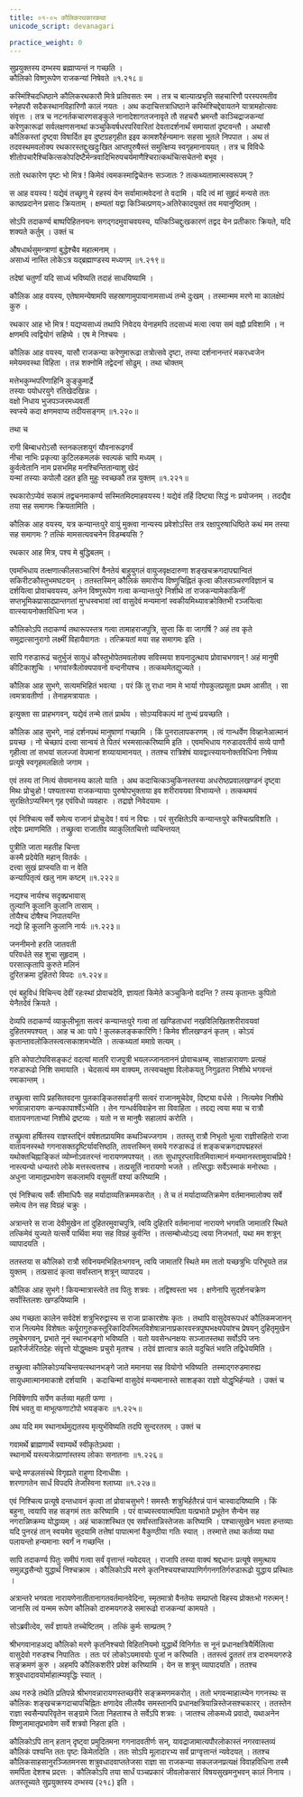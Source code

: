 ```yaml
---
title: ०१-०५ कौलिकरथकारकथा
unicode_script: devanagari

practice_weight: 0
---
```


सुप्रयुक्तस्य दम्भस्य ब्रह्माप्यन्तं न गच्छति ।  
कौलिको विष्णुरूपेण राजकन्यां निषेवते ॥१.२१८॥

कस्मिंश्चिदधिष्ठाने कौलिकरथकारौ मित्रे प्रतिवसतः स्म । तत्र च बाल्यात्प्रभृति सहचारिणौ परस्परमतीव स्नेहपरौ सदैकस्थानविहारिणौ कालं नयतः । अथ कदाचित्तत्राधिष्ठाने कस्मिंश्चिद्देवायतने यात्रामहोत्सवः संवृत्तः । तत्र च नटनर्तकचारणसङ्कुले नानादेशागतजनावृते तौ सहचरौ भ्रमन्तौ काञ्चिद्राजकन्यां करेणुकारूढां सर्वलक्षणसनाथां कञ्चुकिवर्षधरपरिवारितां देवतादर्शनार्थं समायातां दृष्टवन्तौ । अथासौ कौलिकस्तां  दृष्ट्वा विषार्दित इव दुष्टग्रहगृहीत इइव कामशरैर्हन्यमानः
सहसा भूतले निपपात । अथ तं तदवस्थमवलोक्य रथकारस्तद्दुःखदुःखित आप्तपुरुषैस्तं समुत्क्षिप्य स्वगृहमानाययत् । तत्र च विविधैः शीतोपचारैश्चिकित्सकोपदिष्टैर्मन्त्रवादिभिरुपचर्यमाणैश्चिरात्कथंचित्सचेतनो बभूव ।  

ततो रथकारेण पृष्टः भो मित्र ! किमेवं त्वमकस्माद्विचेतनः सञ्जातः ? तत्कथ्यतामात्मस्वरूपम् ?

स आह वयस्य ! यद्येवं तच्छृणु मे रहस्यं येन सर्वामात्मवेदनां ते वदामि । यदि त्वं मां सुहृदं मन्यसे ततः काष्ठप्रदानेन प्रसादः क्रियताम् । क्षम्यतां यद्वा किञ्चित्प्रणय्>अतिरेकादयुक्तं तव मयानुष्ठितम् ।  

सोऽपि तदाकर्ण्य बाष्पपिहितनयनः सगद्गदमुवाचवयस्य, यत्किञ्चिद्दुःखकारणं तद्वद येन प्रतीकारः क्रियते, यदि शक्यते कर्तुम् । उक्तं च

औषधार्थसुमन्त्राणां बुद्धेश्चैव महात्मनाम् ।  
असाध्यं नास्ति लोकेऽत्र यद्ब्रह्माण्डस्य मध्यगम् ॥१.२१९॥

तदेषां चतुर्णां यदि साध्यं भविष्यति तदाहं साधयिष्यामि ।  

कौलिक आह वयस्य, एतेषामन्येषामपि सहस्राणामुपायानामसाध्यं तन्मे दुःखम् । तस्मान्मम मरणे मा कालक्षेपं कुरु ।  

रथकार आह भो मित्र ! यद्यप्यसाध्यं तथापि निवेदय येनाहमपि तदसाध्यं मत्वा त्वया समं वह्नौ प्रविशामि । न क्षणमपि त्वद्वियोगं सहिष्ये । एष मे निश्चयः ।  

कौलिक आह वयस्य, यासौ राजकन्या करेणुमारूढा तत्रोत्सवे दृष्टा, तस्या दर्शनानन्तरं मकरध्वजेन ममेयमवस्था विहिता । तन्न शक्नोमि तद्वेदनां सोढुम् । तथा चोक्तम्

मत्तेभकुम्भपरिणाहिनि कुङ्कुमार्द्रे  
तस्याः पयोधरयुगे रतिखेदखिन्नः ।  
वक्षो निधाय भुजपञ्जरमध्यवर्ती  
स्वप्स्ये कदा क्षणमवाप्य तदीयसङ्गम् ॥१.२२०॥

तथा च

रागी बिम्बाधरोऽसौ स्तनकलशयुगं यौवनारूढगर्वं  
नीचा नाभिः प्रकृत्या कुटिलकमलकं स्वल्पकं चापि मध्यम् ।  
कुर्वत्वेतानि नाम प्रसभमिह मनश्चिन्तितान्याशु खेदं  
यन्मां तस्याः कपोलौ दहत इति मुहुः स्वच्छकौ तन्न युक्तम् ॥१.२२१॥

रथकारोऽप्येवं सकामं तद्वचनमाकर्ण्य सस्मितमिदमाहवयस्य ! यद्येवं तर्हि दिष्ट्या सिद्धं नः प्रयोजनम् । तदद्यैव तया सह समागमः क्रियतामिति ।  

कौलिक आह वयस्य, यत्र कन्यान्तःपुरे वायुं मुक्त्वा नान्यस्य प्रवेशोऽस्ति तत्र रक्षापुरुषाधिष्ठिते कथं मम तस्या सह समागमः ? तत्किं मामसत्यवचनेन विडम्बयसि ?

रथकार आह मित्र, पश्य मे बुद्धिबलम् ।  

एवमभिधाय तत्क्षणात्कीलसञ्चारिणं वैनतेयं बाहुयुगलं वायुजवृक्षदारुणा शङ्खचक्रगदापद्मान्वितं सकिरीटकौस्तुभमघटयन् । ततस्तस्मिन् कौलिकं समारोप्य विष्णुचिह्नितं कृत्वा कीलसञ्चरणविज्ञानं च दर्शयित्वा प्रोवाचवयस्य, अनेन विष्णुरूपेण गत्वा कन्यान्तःपुरे निशीथे तां राजकन्यामेकाकिनीं सप्तभूमिकप्रासादप्रान्तगतां मुग्धस्वभावां त्वां वासुदेवं मन्यमानां स्वकीयमिथ्यावक्रोक्तिभी रञ्जयित्वा वात्स्यायनोक्तविधिना भज ।  

कौलिकोऽपि तदाकर्ण्य तथारूपस्तत्र गत्वा तामाहराजपुत्रि, सुप्ता किं वा जागर्षि ? अहं तव कृते समुद्रात्सानुरागो लक्ष्मीं विहायैवागतः । तत्क्रियतां मया सह समागमः इति ।  

सापि गरुडारूढं चतुर्भुजं सायुधं कौस्तुभोपेतमवलोक्य सविस्मया शयनादुत्थाय प्रोवाचभगवन् ! अहं मानुषी कीटिकाशुचिः । भगवांस्त्रैलोक्यपावनो वन्दनीयश्च । तत्कथमेतद्युज्यते ।  

कौलिक आह सुभगे, सत्यमभिहितं भवत्या । परं किं तु राधा नाम मे भार्या गोपकुलप्रसूता  प्रथम आसीत् । सा त्वमत्रावतीर्णा । तेनाहमत्रायातः ।  

इत्युक्ता सा प्राहभगवन्, यद्येवं तन्मे तातं प्रार्थय । सोऽप्यविकल्पं मां तुभ्यं प्रयच्छति ।  

कौलिक आह सुभगे, नाहं दर्शनपथं मानुषाणां गच्छामि । किं पुनरालापकरणम् । त्वं गान्धर्वेण विव्हानेआत्मानं प्रयच्छ । नो चेच्छापं दत्त्वा सान्वयं ते पितरं भस्मसात्करिष्यामि इति । एवमभिधाय गरुडादवतीर्य सव्ये पाणौ गृहीत्वा तां सभयां सलज्जां वेपमानां शय्यायामानयत् । ततश्च रात्रिशेषं यावद्वात्स्यायनोक्तविधिना निषेव्य प्रत्यूषे स्वगृहमलक्षितो जगाम ।  

एवं तस्य तां नित्यं सेवमानस्य कालो याति । अथ कदाचित्कञ्चुकिनस्तस्या अधरोष्ठप्रवालखण्डनं दृष्ट्वा मिथः प्रोचुःहो ! पश्यतास्या राजकन्यायाः पुरुषोपभुक्ताया इव शरीरावयवा विभाव्यन्ते । तत्कथमयं सुरक्षितेऽप्यस्मिन् गृह एवंविधो व्यवहारः । तद्राज्ञे निवेदयामः ।  

एवं निश्चित्य सर्वे समेत्य राजानं प्रोचुःदेव ! वयं न विद्मः । परं सुरक्षितेऽपि कन्यान्तःपुरे कश्चित्प्रविशति ।  तद्देवः प्रमाणमिति । तच्छ्रुत्वा राजातीव व्याकुलितचित्तो व्यचिन्तयत्

पुत्रीति जाता महतीह चिन्ता  
कस्मै प्रदेयेति महान् वितर्कः ।  
दत्त्वा सुखं प्राप्स्यति वा न वेति  
कन्यापितृत्वं खलु नाम कष्टम् ॥१.२२२॥

नद्यश्च नार्यश्च सदृक्प्रभावास्  
तुल्यानि कूलानि कुलानि तासाम् ।  
तोयैश्च दोषैश्च निपातयन्ति  
नद्यो हि कूलानि कुलानि नार्यः ॥१.२२३॥

जननीमनो हरति जातवती  
परिवर्धते सह शुचा सुहृदाम् ।  
परसात्कृतापि कुरुते मलिनं  
दुरितक्रमा दुहितरो विपदः ॥१.२२४॥

एवं बहुविधं विचिन्त्य देवीं रहःस्थां प्रोवाचदेवि, ज्ञायतां किमेते कञ्चुकिनो वदन्ति ? तस्य कृतान्तः कुपितो येनैतदेवं क्रियते ।  

देव्यपि तदाकर्ण्य व्याकुलीभूता  सत्वरं कन्यान्तःपुरे गत्वा तां खण्डिताधरां नखविलिखितशरीरावयवां दुहितरमपश्यत् । आह च आः पापे ! कुलकलङ्ककारिणि ! किमेव शीलखण्डनं कृतम् । कोऽयं कृतान्तावलोकितस्त्वत्सकाशमभ्येति  । तत्कथ्यतां ममाग्रे सत्यम् ।  

इति कोपाटोपविसङ्कटं वदत्यां मातरि राजपुत्री भयलज्जानताननं प्रोवाचअम्ब, साक्षान्नारायणः प्रत्यहं गरुडारूढो निशि समायाति । चेदसत्यं मम वाक्यम्, तत्स्वचक्षुषा विलोकयतु निगुढतरा निशीथे भगवन्तं रमाकान्तम् ।  

तच्छ्रुत्वा सापि प्रहसितवदना पुलकाङ्कितसर्वाङ्गी सत्वरं राजानमूचेदेव, दिष्ट्या वर्धसे । नित्यमेव निशीथे भगवान्नारायणः कन्यकापार्श्वेऽभ्येति । तेन गान्धर्वविवाहेन सा विवाहिता । तदद्य त्वया मया च रात्रौ वातायनगताभ्यां निशीथे द्रष्टव्यः । यतो न स मानुषैः सहालापं करोति ।  

तच्छ्रुत्वा हर्षितस्य राज्ञस्तद्दिनं वर्षशतप्रायमिव कथञ्चिज्जगाम । ततस्तु रात्रौ निभृतो भूत्वा राज्ञीसहितो राजा वातायनस्स्थो गगनासक्तदृष्टिर्यावत्तिष्ठति, तावत्तस्मिन् समये गरुडारूढं तं शङ्कचक्रगदापद्महस्तं यथोक्तचिह्नाङ्कितं  व्योम्नोऽवतरन्तं नारायणमपश्यत् । ततः सुधापूरप्लावितमिवात्मानं मन्यमानस्तामुवाचप्रिये ! नास्त्यन्यो धन्यतरो लोके मत्तस्त्वत्तश्च । तत्प्रसूतिं नारायणो भजते । तत्सिद्धाः सर्वेऽस्माकं मनोरथाः । अधुना जामातृप्रभावेण सकलामपि वसुमतीं वश्यां करिष्यामि ।  

एवं निश्चित्य सर्वैः सीमाधिपैः सह मर्यादाव्यतिक्रममकरोत् । ते च तं मर्यादाव्यतिक्रमेण वर्तमानमालोक्य सर्वे समेत्य तेन सह विग्रहं चक्रुः ।  

अत्रान्तरे स राजा देवीमुखेन तां दुहितरमुवाचपुत्रि, त्वयि दुहितरि वर्तमानायां नारायणे भगवति जामातरि स्थिते तत्किमेवं युज्यते यत्सर्वे पार्थिवा मया सह विग्रहं कुर्वन्ति । तत्सम्बोध्योऽद्य त्वया निजभर्ता, यथा मम शत्रून् व्यापादयति ।  

ततस्तया स कौलिको रात्रौ सविनयमभिहितःभगवन्, त्वयि जामातरि स्थिते मम तातो यच्छत्रुभिः परिभूयते तन्न युक्तम् । तत्प्रसादं कृत्वा सर्वांस्तान् शत्रून् व्यापादय ।  

कौलिक आह सुभगे ! कियन्मात्रास्त्वेते तव पितुः शत्रवः । तद्विश्वस्ता भव । क्षणेनापि सुदर्शनचक्रेण सर्वांस्तिलशः खण्डयिष्यामि ।  

अथ गच्छता कालेन सर्वदेशं शत्रुभिरुद्वास्य स राजा प्राकारशेषः कृतः । तथापि वासुदेवरूपधरं कौलिकमजानन् राज नित्यमेव विशेषतः कर्पूरागुरुकस्तूरिकादिपरिमलविशेषान्नानाप्रकारवस्त्रपुष्पभक्ष्यपेयांश्च प्रेषयन् दुहितृमुखेन तमूचेभगवन्, प्रभाते नूनं स्थानभङ्गो भविष्यति । यतो यवसेन्धनक्षयः सञ्जातस्तथा सर्वोऽपि जनः प्रहारैर्जर्जरितदेहः संवृत्तो योद्धुमक्षमः प्रचुरो मृतश्च । तदेवं ज्ञात्वात्र काले यदुचितं भवति तद्विधेयमिति ।  

तच्छ्रुत्वा कौलिकोऽप्यचिन्तयत्स्थानभङ्गे जाते ममानया सह वियोगो भविष्यति  तस्माद्गरुडमारुह्य सायुधमात्मानमाकाशे दर्शयामि । कदाचिन्मां वासुदेवं मन्यमानास्ते साशङ्का राज्ञो योद्धृभिर्हन्यते । उक्तं च

निर्विषेणापि सर्पेण कर्तव्या महती फणा ।  
विषं भवतु वा माभूत्फणाटोपो भयङ्करः ॥१.२२५॥

अथ यदि मम स्थानार्थमुद्यतस्य मृत्युर्भविष्यति तदपि सुन्दरतरम् । उक्तं च

गवामर्थे ब्राह्मणार्थे स्वाम्यर्थे स्वीकृतेऽथवा ।  
स्थानार्थे यस्त्यजेत्प्राणांस्तस्य लोकाः सनातनाः ॥१.२२६॥

चन्द्रे मण्डलसंस्थे विगृह्यते राहुणा दिनाधीशः ।  
शरणागतेन सार्धं विपदपि तेजस्विना श्लाघ्या ॥१.२२७॥

एवं निश्चित्य प्रत्यूषे दन्तधावनं कृत्वा तां प्रोवाचसुभगे ! समस्तैः शत्रुभिर्हतैरन्नं पानं चास्वादयिष्यामि । किं बहुना, त्वयापि सह सङ्गमं ततः करिष्यामि । परं वाच्यस्त्वयात्मपिता यत्प्रभाते प्रभूतेन सैन्येन सह नगरान्निष्क्रम्य योद्धव्यम् । अहं चाकाशस्थित एव सर्वांस्तान्निस्तेजसः करिष्यामि । पश्चात्सुखेन भवता हन्तव्याः यदि पुनरहं तान् स्वयमेव सूदयामि तत्तेषां पापात्मनां वैकुण्ठीया गतिः स्यात् । तस्मात्ते तथा कर्तव्या यथा पलायन्तो हन्यमानाः स्वर्गं न गच्छन्ति ।  

सापि तदाकर्ण्य पितुः समीपं गत्वा सर्वं वृत्तान्तं न्यवेदयत् । राजापि तस्या वाक्यं श्रद्दधानः प्रत्यूषे समुत्थाय समुन्नद्धसैन्यो युद्धार्थं निश्चक्राम । कौलिकोऽपि मरणे कृतनिश्चयश्चापपाणिर्गगनगतिर्गरुडारूढो युद्धाय प्रस्थितः ।  

अत्रान्तरे भगवता नारायणेनातीतानागतवर्तमानवेदिना, स्मृतमात्रो वैनतेयः सम्प्राप्तो विहस्य प्रोक्तःभो गरुत्मन् ! जानासि त्वं यन्मम रूपेण कौलिको दारुमयगरुडे समारूढो राजकन्यां कामयते ।  

सोऽब्रवीत्देव, सर्वं ज्ञायते तच्चेष्टितम् । तत्किं कुर्मः साम्प्रतम् ?

श्रीभगवानाहअद्य कौलिको मरणे कृतनिश्चयो विहितनियमो युद्धार्थे विनिर्गतः स नूनं प्रधानक्षत्रियैर्मिलित्वा वासुदेवो गरुडश्च निपातितः । ततः परं लोकोऽयमावयोः पूजां न करिष्यति । ततस्त्वं द्रुततरं तत्र दारुमयगरुडे सङ्क्रमणं कुरु । अहमपि कौलिकशरीरे प्रवेशं करिष्यामि । येन स शत्रून् व्यापादयति । ततश्च शत्रुवधादावयोर्माहात्म्यवृद्धिः स्यात् ।  

अथ गरुडे तथेति प्रतिपन्ने श्रीभगवन्नारायणस्तच्छरीरे सङ्क्रमणमकरोत् । ततो भगवन्माहात्म्येन गगनस्थः स कौलिकः शङ्खचक्रगदाचापचिह्नितः क्षणादेव लीलयैव समस्तानपि प्रधानक्षत्रियान्निस्तेजसश्चकारर् । ततस्तेन राज्ञा स्वसैन्यपरिवृतेन सङ्ग्रामे जिता निहताश्च ते सर्वेऽपि शत्रवः । जातश्च लोकमध्ये प्रवादो, यथाअनेन विष्णुजामातृप्रभावेण सर्वे शत्रवो निहता इति ।  

कौलिकोऽपि तान् हतान् दृष्ट्वा प्रमुदितमना गगनादवतीर्णः सन्, यावद्राजामात्यपौरलोकास्तं नगरवास्तव्यं कौलिकं पश्यन्ति ततः पृष्टः किमेतदिति । ततः सोऽपि मूलादारभ्य सर्वं प्राग्वृत्तान्तं न्यवेदयत् । ततश्च कौलिकसाहसानुरञ्जितमनसा शत्रुवधादवाप्ततेजसा राज्ञा सा राजकन्या सकलजनप्रत्यक्षं विवाहविधिना तस्मै समर्पिता देशश्च प्रदत्तः । कौलिकोऽपि तया सार्धं पञ्चप्रकारं जीवलोकसारं विषयसुखमनुभवन् कालं निनाय । अतस्तूच्यते सुप्रयुक्तस्य दम्भस्य (२१८) इति ।  
